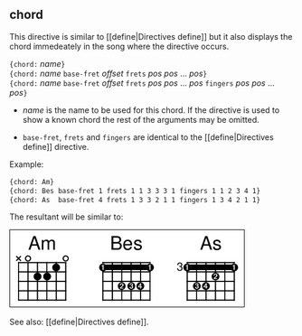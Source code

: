 ## chord

This directive is similar to [[define|Directives define]] but it also displays the chord immedeately in the song where the directive occurs.

`{chord:` _name_`}`  
`{chord:` _name_ `base-fret` _offset_ `frets` _pos_ _pos_ … _pos_`}`  
`{chord:` _name_ `base-fret` _offset_ `frets` _pos_ _pos_ … _pos_ `fingers` _pos_ _pos_ … _pos_`}`

* _name_ is the name to be used for this chord. If the directive is used to show a known chord the rest of the arguments may be omitted.

* `base-fret`, `frets` and `fingers` are identical to the [[define|Directives define]] directive.

Example:

    {chord: Am}
    {chord: Bes base-fret 1 frets 1 1 3 3 3 1 fingers 1 1 2 3 4 1}
    {chord: As  base-fret 4 frets 1 3 3 2 1 1 fingers 1 3 4 2 1 1}

The resultant will be similar to:

![](images/ex_chord.png)

See also: [[define|Directives define]].
